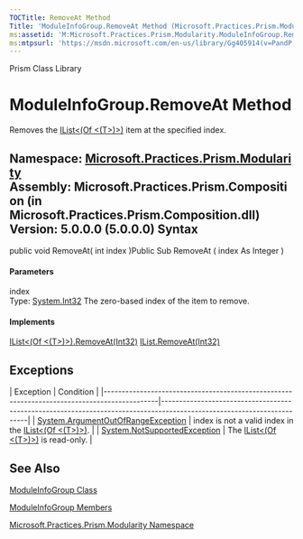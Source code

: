 ```yaml
---
TOCTitle: RemoveAt Method
Title: 'ModuleInfoGroup.RemoveAt Method (Microsoft.Practices.Prism.Modularity)'
ms:assetid: 'M:Microsoft.Practices.Prism.Modularity.ModuleInfoGroup.RemoveAt(System.Int32)'
ms:mtpsurl: 'https://msdn.microsoft.com/en-us/library/Gg405914(v=PandP.50)'
---
```


Prism Class Library

ModuleInfoGroup.RemoveAt Method
===================================

Removes the [IList&lt;(Of &lt;(T&gt;)&gt;)](http://msdn2.microsoft.com/en-us/library/5y536ey6) item at the specified index.

**Namespace:** [Microsoft.Practices.Prism.Modularity](https://msdn.microsoft.com/n:microsoft.practices.prism.modularity)
**Assembly:** Microsoft.Practices.Prism.Composition (in Microsoft.Practices.Prism.Composition.dll) Version: 5.0.0.0 (5.0.0.0)
Syntax
------

<span id="syntaxToggle"></span>public void RemoveAt( int index )Public Sub RemoveAt ( index As Integer )
#### Parameters

index  
Type: [System.Int32](http://msdn2.microsoft.com/en-us/library/td2s409d)
The zero-based index of the item to remove.

#### Implements

[IList&lt;(Of &lt;(T&gt;)&gt;).RemoveAt(Int32)](http://msdn2.microsoft.com/en-us/library/c93ab5c9)
[IList.RemoveAt(Int32)](http://msdn2.microsoft.com/en-us/library/x5zwtyhy)

Exceptions
----------

<span id="exceptionsToggle"></span>
| Exception                                                                                   | Condition                                                                                                             |
|---------------------------------------------------------------------------------------------|-----------------------------------------------------------------------------------------------------------------------|
| [System.ArgumentOutOfRangeException](http://msdn2.microsoft.com/en-us/library/8xt94y6e) | index is not a valid index in the [IList&lt;(Of &lt;(T&gt;)&gt;)](http://msdn2.microsoft.com/en-us/library/5y536ey6). |
| [System.NotSupportedException](http://msdn2.microsoft.com/en-us/library/8a7a4e64)       | The [IList&lt;(Of &lt;(T&gt;)&gt;)](http://msdn2.microsoft.com/en-us/library/5y536ey6) is read-only.                  |

See Also
--------

<span id="seeAlsoToggle"></span>
[ModuleInfoGroup Class](https://msdn.microsoft.com/t:microsoft.practices.prism.modularity.moduleinfogroup)

[ModuleInfoGroup Members](https://msdn.microsoft.com/allmembers.t:microsoft.practices.prism.modularity.moduleinfogroup)

[Microsoft.Practices.Prism.Modularity Namespace](https://msdn.microsoft.com/n:microsoft.practices.prism.modularity)
